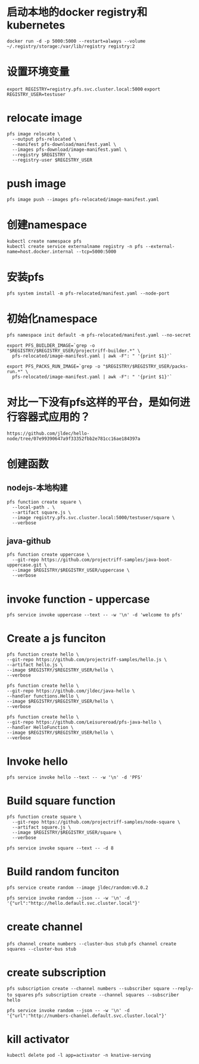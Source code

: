 # 启动本地的docker registry和kubernetes
```docker run -d -p 5000:5000 --restart=always --volume ~/.registry/storage:/var/lib/registry registry:2```

# 设置环境变量

```export REGISTRY=registry.pfs.svc.cluster.local:5000```
```export REGISTRY_USER=testuser```


# relocate image
```
pfs image relocate \
  --output pfs-relocated \
  --manifest pfs-download/manifest.yaml \
  --images pfs-download/image-manifest.yaml \
  --registry $REGISTRY \
  --registry-user $REGISTRY_USER
  ```

# push image
```pfs image push --images pfs-relocated/image-manifest.yaml```

# 创建namespace
```
kubectl create namespace pfs
kubectl create service externalname registry -n pfs --external-name=host.docker.internal --tcp=5000:5000
```

# 安装pfs
```pfs system install -m pfs-relocated/manifest.yaml --node-port```

# 初始化namespace
```pfs namespace init default -m pfs-relocated/manifest.yaml --no-secret```

```
export PFS_BUILDER_IMAGE=`grep -o "$REGISTRY/$REGISTRY_USER/projectriff-builder.*" \
  pfs-relocated/image-manifest.yaml | awk -F": " '{print $1}'`

export PFS_PACKS_RUN_IMAGE=`grep -o "$REGISTRY/$REGISTRY_USER/packs-run.*" \
  pfs-relocated/image-manifest.yaml | awk -F": " '{print $1}'`
```

# 对比一下没有pfs这样的平台，是如何进行容器式应用的？
```https://github.com/jldec/hello-node/tree/07e99390647a9f33352fbb2e781cc16ae184397a```

# 创建函数
## nodejs-本地构建
```
pfs function create square \
  --local-path . \
  --artifact square.js \
  --image registry.pfs.svc.cluster.local:5000/testuser/square \
  --verbose
```

## java-github
```
pfs function create uppercase \
  --git-repo https://github.com/projectriff-samples/java-boot-uppercase.git \
  --image $REGISTRY/$REGISTRY_USER/uppercase \
  --verbose
```

# invoke function - uppercase
```pfs service invoke uppercase --text -- -w '\n' -d 'welcome to pfs'```

# Create a js funciton
```
pfs function create hello \
--git-repo https://github.com/projectriff-samples/hello.js \
--artifact hello.js \
--image $REGISTRY/$REGISTRY_USER/hello \
--verbose

pfs function create hello \
--git-repo https://github.com/jldec/java-hello \
--handler functions.Hello \
--image $REGISTRY/$REGISTRY_USER/hello \
--verbose

pfs function create hello \
--git-repo https://github.com/Leisureroad/pfs-java-hello \
--handler HelloFunction \
--image $REGISTRY/$REGISTRY_USER/hello \
--verbose
```
# Invoke hello
```pfs service invoke hello --text -- -w '\n' -d 'PFS'```

# Build square function
```
pfs function create square \
  --git-repo https://github.com/projectriff-samples/node-square \
  --artifact square.js \
  --image $REGISTRY/$REGISTRY_USER/square \
  --verbose

pfs service invoke square --text -- -d 8
```
# Build random funciton
```
pfs service create random --image jldec/random:v0.0.2

pfs service invoke random --json -- -w '\n' -d '{"url":"http://hello.default.svc.cluster.local"}'
```
# create channel
```pfs channel create numbers --cluster-bus stub```
```pfs channel create squares --cluster-bus stub```

# create subscription
```pfs subscription create --channel numbers --subscriber square --reply-to squares```
```pfs subscription create --channel squares --subscriber hello```

```pfs service invoke random --json -- -w '\n' -d '{"url":"http://numbers-channel.default.svc.cluster.local"}'```

# kill activator
```kubectl delete pod -l app=activator -n knative-serving```




